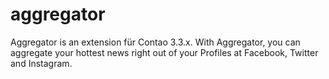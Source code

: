 aggregator
==========

Aggregator is an extension für Contao 3.3.x. With Aggregator, you can aggregate your hottest news right out of your Profiles at Facebook, Twitter and Instagram.
